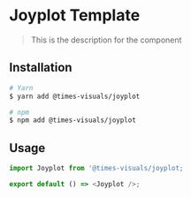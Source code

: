 # Joyplot Template

> This is the description for the component

## Installation

```bash
# Yarn
$ yarn add @times-visuals/joyplot

# npm
$ npm add @times-visuals/joyplot
```

## Usage

```js
import Joyplot from '@times-visuals/joyplot;

export default () => <Joyplot />;
```
